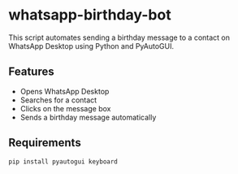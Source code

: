 # whatsapp-birthday-bot
This script automates sending a birthday message to a contact on WhatsApp Desktop using Python and PyAutoGUI.

## Features
- Opens WhatsApp Desktop
- Searches for a contact
- Clicks on the message box
- Sends a birthday message automatically

## Requirements

```bash
pip install pyautogui keyboard
